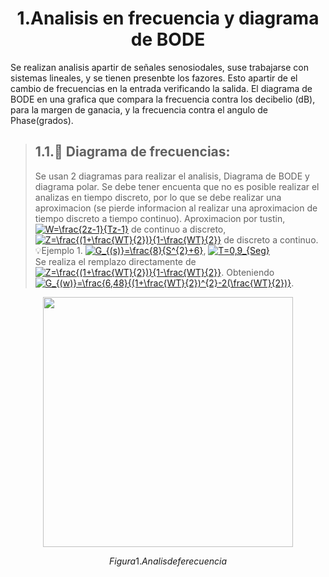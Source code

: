 # <center> 1.Analisis en frecuencia y diagrama de BODE </center>

Se realizan analisis apartir de señales senosiodales, suse trabajarse con sistemas lineales, y se tienen presenbte los fazores. Esto apartir de el cambio de frecuencias en la entrada verificando la salida.
El diagrama de BODE en una grafica que compara la frecuencia contra los decibelio (dB), para la margen de ganacia, y la frecuencia contra el angulo de Phase(grados).

> ## 1.1.🔑 Diagrama de frecuencias:
> Se usan 2 diagramas para realizar el analisis, Diagrama de BODE y diagrama polar.
> Se debe tener encuenta que no es posible realizar el analizas en tiempo discreto, por lo que se debe realizar una aproximacion (se pierde informacion al realizar una aproximacion de tiempo discreto a tiempo continuo).
> Aproximacion por tustin, <a href="http://www.alciro.org/tools/matematicas/editor-ecuaciones.jsp?eq=W=\frac{2z-1}{Tz-1}"><img src="http://www.alciro.org/cgi/tex.cgi?W=\frac{2z-1}{Tz-1}" title="W=\frac{2z-1}{Tz-1}" border="0" /></a> de continuo a discreto, <a href="http://www.alciro.org/tools/matematicas/editor-ecuaciones.jsp?eq=Z=\frac{(1+\frac{WT}{2})}{1-\frac{WT}{2}}"><img src="http://www.alciro.org/cgi/tex.cgi?Z=\frac{(1+\frac{WT}{2})}{1-\frac{WT}{2}}" title="Z=\frac{(1+\frac{WT}{2})}{1-\frac{WT}{2}}" border="0" /></a> de discreto a continuo.\
💡Ejemplo 1. <a href="http://www.alciro.org/tools/matematicas/editor-ecuaciones.jsp?eq=G_{(s)}=\frac{8}{S^{2}+6}"><img src="http://www.alciro.org/cgi/tex.cgi?G_{(s)}=\frac{8}{S^{2}+6}" title="G_{(s)}=\frac{8}{S^{2}+6}" border="0" /></a>, <a href="http://www.alciro.org/tools/matematicas/editor-ecuaciones.jsp?eq=T=0,9_{Seg}"><img src="http://www.alciro.org/cgi/tex.cgi?T=0,9_{Seg}" title="T=0,9_{Seg}" border="0" /></a>\
Se realiza el remplazo directamente de <a href="http://www.alciro.org/tools/matematicas/editor-ecuaciones.jsp?eq=Z=\frac{(1+\frac{WT}{2})}{1-\frac{WT}{2}}"><img src="http://www.alciro.org/cgi/tex.cgi?Z=\frac{(1+\frac{WT}{2})}{1-\frac{WT}{2}}" title="Z=\frac{(1+\frac{WT}{2})}{1-\frac{WT}{2}}" border="0" /></a>.
Obteniendo <a href="http://www.alciro.org/tools/matematicas/editor-ecuaciones.jsp?eq=G_{(w)}=\frac{6,48}{(1+\frac{WT}{2})^{2}-2(\frac{WT}{2})}"><img src="http://www.alciro.org/cgi/tex.cgi?G_{(w)}=\frac{6,48}{(1+\frac{WT}{2})^{2}-2(\frac{WT}{2})}" title="G_{(w)}=\frac{6,48}{(1+\frac{WT}{2})^{2}-2(\frac{WT}{2})}" border="0" /></a>.

<p align="center">
<img src="https://github.com/user-attachments/assets/f2121f2c-1493-4786-94ba-f00a51e5edf9" width="400" height="400">

 </p>

$$Figura 1. Analis de ferecuencia$$


